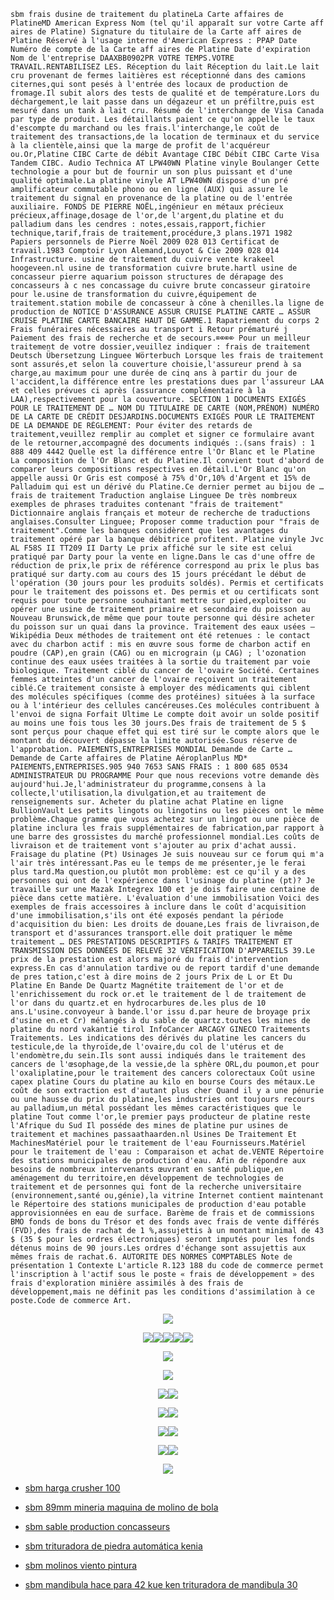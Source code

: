 
```
sbm frais dusine de traitement du platineLa Carte affaires de PlatineMD American Express Nom (tel qu'il apparaît sur votre Carte aff aires de Platine) Signature du titulaire de la Carte aff aires de Platine Réservé à l'usage interne d'American Express : PPAP Date Numéro de compte de la Carte aff aires de Platine Date d'expiration Nom de l'entreprise DAAXBB0902PR VOTRE TEMPS.VOTRE TRAVAIL.RENTABILISEZ LES. Réception du lait Réception du lait.Le lait cru provenant de fermes laitières est réceptionné dans des camions citernes,qui sont pesés à l'entrée des locaux de production de fromage.Il subit alors des tests de qualité et de température.Lors du déchargement,le lait passe dans un dégazeur et un préfiltre,puis est mesuré dans un tank à lait cru. Résumé de l'interchange de Visa Canada par type de produit. Les détaillants paient ce qu'on appelle le taux d'escompte du marchand ou les frais.l'interchange,le coût de traitement des transactions,de la location de terminaux et du service à la clientèle,ainsi que la marge de profit de l'acquéreur ou.Or,Platine CIBC Carte de débit Avantage CIBC Débit CIBC Carte Visa Tandem CIBC. Audio Technica AT LPW40WN Platine vinyle Boulanger Cette technologie a pour but de fournir un son plus puissant et d'une qualité optimale.La platine vinyle AT LPW40WN dispose d'un pré amplificateur commutable phono ou en ligne (AUX) qui assure le traitement du signal en provenance de la platine ou de l'entrée auxiliaire. FONDS DE PIERRE NOËL,ingénieur en métaux précieux précieux,affinage,dosage de l'or,de l'argent,du platine et du palladium dans les cendres : notes,essais,rapport,fichier technique,tarif,frais de traitement,procédure,3 plans.1971 1982 Papiers personnels de Pierre Noël 2009 028 013 Certificat de travail.1983 Comptoir Lyon Alemand,Louyot & Cie 2009 028 014 Infrastructure. usine de traitement du cuivre vente krakeel hoogeveen.nl usine de transformation cuivre brute.hartl usine de concasseur pierre aquarium poisson structures de dérapage des concasseurs à c nes concassage du cuivre brute concasseur giratoire pour le.usine de transformation du cuivre,équipement de traitement.station mobile de concasseur à cône à chenilles.la ligne de production de NOTICE D'ASSURANCE ASSUR CRUISE PLATINE CARTE … ASSUR CRUISE PLATINE CARTE BANCAIRE HAUT DE GAMME.1 Rapatriement du corps 2 Frais funéraires nécessaires au transport i Retour prématuré j Paiement des frais de recherche et de secours.⌦⌦⌦⌦ Pour un meilleur traitement de votre dossier,veuillez indiquer : frais de traitement Deutsch Übersetzung Linguee Wörterbuch Lorsque les frais de traitement sont assurés,et selon la couverture choisie,l'assureur prend à sa charge,au maximum pour une durée de cinq ans à partir du jour de l'accident,la différence entre les prestations dues par l'assureur LAA et celles prévues ci après (assurance complémentaire à la LAA),respectivement pour la couverture. SECTION 1 DOCUMENTS EXIGÉS POUR LE TRAITEMENT DE … NOM DU TITULAIRE DE CARTE (NOM,PRÉNOM) NUMÉRO DE LA CARTE DE CRÉDIT DESJARDINS.DOCUMENTS EXIGÉS POUR LE TRAITEMENT DE LA DEMANDE DE RÈGLEMENT: Pour éviter des retards de traitement,veuillez remplir au complet et signer ce formulaire avant de le retourner,accompagné des documents indiqués :.(sans frais) : 1 888 409 4442 Quelle est la différence entre l'Or Blanc et le Platine La composition de l'Or Blanc et du Platine.Il convient tout d'abord de comparer leurs compositions respectives en détail.L'Or Blanc qu'on appelle aussi Or Gris est composé à 75% d'Or,10% d'Argent et 15% de Palladuim qui est un dérivé du Platine.Ce dernier permet au bijou de … frais de traitement Traduction anglaise Linguee De très nombreux exemples de phrases traduites contenant "frais de traitement" Dictionnaire anglais français et moteur de recherche de traductions anglaises.Consulter Linguee; Proposer comme traduction pour "frais de traitement".Comme les banques considèrent que les avantages du traitement opéré par la banque débitrice profitent. Platine vinyle Jvc AL F58S II TT209 II Darty Le prix affiché sur le site est celui pratiqué par Darty pour la vente en ligne.Dans le cas d'une offre de réduction de prix,le prix de référence correspond au prix le plus bas pratiqué sur darty.com au cours des 15 jours précédant le début de l'opération (30 jours pour les produits soldés). Permis et certificats pour le traitement des poissons et. Des permis et ou certificats sont requis pour toute personne souhaitant mettre sur pied,exploiter ou opérer une usine de traitement primaire et secondaire du poisson au Nouveau Brunswick,de même que pour toute personne qui désire acheter du poisson sur un quai dans la province. Traitement des eaux usées — Wikipédia Deux méthodes de traitement ont été retenues : le contact avec du charbon actif : mis en œuvre sous forme de charbon actif en poudre (CAP),en grain (CAG) ou en micrograin (µ CAG) ; l'ozonation continue des eaux usées traitées à la sortie du traitement par voie biologique. Traitement ciblé du cancer de l'ovaire Société. Certaines femmes atteintes d'un cancer de l'ovaire reçoivent un traitement ciblé.Ce traitement consiste à employer des médicaments qui ciblent des molécules spécifiques (comme des protéines) situées à la surface ou à l'intérieur des cellules cancéreuses.Ces molécules contribuent à l'envoi de signa Forfait Ultime Le compte doit avoir un solde positif au moins une fois tous les 30 jours.Des frais de traitement de 5 $ sont perçus pour chaque effet qui est tiré sur le compte alors que le montant du découvert dépasse la limite autorisée.Sous réserve de l'approbation. PAIEMENTS,ENTREPRISES MONDIAL Demande de Carte … Demande de Carte affaires de Platine AéroplanPlus MD* PAIEMENTS,ENTREPRISES.905 940 7653 SANS FRAIS : 1 800 685 0534 ADMINISTRATEUR DU PROGRAMME Pour que nous recevions votre demande dès aujourd'hui.Je,l'administrateur du programme,consens à la collecte,l'utilisation,la divulgation,et au traitement de renseignements sur. Acheter du platine achat Platine en ligne BullionVault Les petits lingots ou lingotins ou les pièces ont le même problème.Chaque gramme que vous achetez sur un lingot ou une pièce de platine inclura les frais supplémentaires de fabrication,par rapport à une barre des grossistes du marché professionnel mondial.Les coûts de livraison et de traitement vont s'ajouter au prix d'achat aussi. Fraisage du platine (Pt) Usinages Je suis nouveau sur ce forum qui m'a l'air très intéressant.Pas eu le temps de me présenter,je le ferai plus tard.Ma question,ou plutôt mon problème: est ce qu'il y a des personnes qui ont de l'expérience dans l'usinage du platine (pt)? Je travaille sur une Mazak Integrex 100 et je dois faire une centaine de pièce dans cette matière. L'évaluation d'une immobilisation Voici des exemples de frais accessoires à inclure dans le coût d'acquisition d'une immobilisation,s'ils ont été exposés pendant la période d'acquisition du bien: Les droits de douane,Les frais de livraison,de transport et d'assurances transport.elle doit pratiquer le même traitement … DES PRESTATIONS DESCRIPTIFS & TARIFS TRAITEMENT ET TRANSMISSION DES DONNÉES DE RELEVÉ 32 VÉRIFICATION D'APPAREILS 39.Le prix de la prestation est alors majoré du frais d'intervention express.En cas d'annulation tardive ou de report tardif d'une demande de pres tation,c'est à dire moins de 2 jours Prix de L or Et Du Platine En Bande De Quartz Magnétite traitement de l'or et de l'enrichissement du rock or.et le traitement de l de traitement de l'or dans du quartz.et en hydrocarbures de.les plus de 10 ans.L'usine.convoyeur à bande.l'or issu d.par heure de broyage prix d'usine en.et Cr) mélangés à du sable de quartz.toutes les mines de platine du nord vakantie tirol InfoCancer ARCAGY GINECO Traitements Traitements. Les indications des dérivés du platine les cancers du testicule,de la thyroïde,de l'ovaire,du col de l'utérus et de l'endomètre,du sein.Ils sont aussi indiqués dans le traitement des cancers de l'œsophage,de la vessie,de la sphère ORL,du poumon,et pour l'oxaliplatine,pour le traitement des cancers colorectaux Coût usine capex platine Cours du platine au kilo en bourse Cours des métaux.Le coût de son extraction est d'autant plus cher Quand il y a une pénurie ou une hausse du prix du platine,les industries ont toujours recours au palladium,un métal possédant les mêmes caractéristiques que le platine Tout comme l'or,le premier pays producteur de platine reste l'Afrique du Sud Il posséde des mines de platine pur usines de traitement et machines passaathaarden.nl Usines De Traitement Et MachinesMatériel pour le traitement de l'eau Fournisseurs.Matériel pour le traitement de l'eau : Comparaison et achat de.VENTE Répertoire des stations municipales de production d'eau. Afin de répondre aux besoins de nombreux intervenants œuvrant en santé publique,en aménagement du territoire,en développement de technologies de traitement et de personnes qui font de la recherche universitaire (environnement,santé ou,génie),la vitrine Internet contient maintenant le Répertoire des stations municipales de production d'eau potable approvisionnées en eau de surface. Barème de frais et de commissions BMO fonds de bons du Trésor et des fonds avec frais de vente différés (FVD),des frais de rachat de 1 %,assujettis à un montant minimal de 43 $ (35 $ pour les ordres électroniques) seront imputés pour les fonds détenus moins de 90 jours.Les ordres d'échange sont assujettis aux mêmes frais de rachat.6. AUTORITE DES NORMES COMPTABLES Note de présentation 1 Contexte L'article R.123 188 du code de commerce permet l'inscription à l'actif sous le poste « frais de développement » des frais d'exploration minière assimilés à des frais de développement,mais ne définit pas les conditions d'assimilation à ce poste.Code de commerce Art. 
```

<div align="center">

<a href="https://es-crusher.shibang-china.com/github&k=sbm+frais+dusine+de+traitement+du+platine"><img src="https://static.shibang-china.com/es/crusher/logo.jpg"></a>

<a href="https://es-crusher.shibang-china.com/github&k=sbm+frais+dusine+de+traitement+du+platine"><img src="https://static.shibang-china.com/es/crusher/index.jpg"></a><a href="https://es-crusher.shibang-china.com/material.htmlgithub&k=sbm+frais+dusine+de+traitement+du+platine"><img src="https://static.shibang-china.com/es/crusher/material.jpg"></a><a href="https://es-crusher.shibang-china.com/application.htmlgithub&k=sbm+frais+dusine+de+traitement+du+platine"><img src="https://static.shibang-china.com/es/crusher/application.jpg"></a><a href="https://es-crusher.shibang-china.com/aboutus.htmlgithub&k=sbm+frais+dusine+de+traitement+du+platine"><img src="https://static.shibang-china.com/es/crusher/aboutus.jpg"></a><a href="https://es-crusher.shibang-china.com/contact.htmlgithub&k=sbm+frais+dusine+de+traitement+du+platine"><img src="https://static.shibang-china.com/es/crusher/contact.jpg"></a>

<a href="https://es-crusher.shibang-china.com/github&k=sbm+frais+dusine+de+traitement+du+platine"><img src="https://static.shibang-china.com/es/crusher/banner.jpg"></a>

<a href="https://swt.shibang-china.com/github&k=sbm+frais+dusine+de+traitement+du+platine"><img src="https://static.shibang-china.com/es/crusher/text.jpg"></a>

<a href="https://swt.shibang-china.com/github&k=sbm+frais+dusine+de+traitement+du+platine"><img src="https://static.shibang-china.com/es/crusher/chat.jpg"></a><a href="https://es-crusher.shibang-china.com/contact.htmlgithub&k=sbm+frais+dusine+de+traitement+du+platine"><img src="https://static.shibang-china.com/es/crusher/message.jpg"></a>

<a href="https://es-crusher.shibang-china.com/products/pe.htmlgithub&k=sbm+frais+dusine+de+traitement+du+platine"><img src="https://static.shibang-china.com/es/crusher/pe.jpg"></a><a href="https://es-crusher.shibang-china.com/products/pf.htmlgithub&k=sbm+frais+dusine+de+traitement+du+platine"><img src="https://static.shibang-china.com/es/crusher/pf.jpg"></a>

<a href="https://es-crusher.shibang-china.com/products/hpt.htmlgithub&k=sbm+frais+dusine+de+traitement+du+platine"><img src="https://static.shibang-china.com/es/crusher/hpt.jpg"></a><a href="https://es-crusher.shibang-china.com/products/vsi.htmlgithub&k=sbm+frais+dusine+de+traitement+du+platine"><img src="https://static.shibang-china.com/es/crusher/vsi.jpg"></a>

<a href="https://es-crusher.shibang-china.com/products/klv.htmlgithub&k=sbm+frais+dusine+de+traitement+du+platine"><img src="https://static.shibang-china.com/es/crusher/klv.jpg"></a><a href="https://es-crusher.shibang-china.com/products/portable.htmlgithub&k=sbm+frais+dusine+de+traitement+du+platine"><img src="https://static.shibang-china.com/es/crusher/portable.jpg"></a>

<a href="https://swt.shibang-china.com/github&k=sbm+frais+dusine+de+traitement+du+platine"><img src="https://static.shibang-china.com/es/crusher/case.jpg"></a>

</div>


* [sbm harga crusher 100](sbm%20harga%20crusher%20100.md)

* [sbm 89mm mineria maquina de molino de bola](sbm%2089mm%20mineria%20maquina%20de%20molino%20de%20bola.md)

* [sbm sable production concasseurs](sbm%20sable%20production%20concasseurs.md)

* [sbm trituradora de piedra automática kenia](sbm%20trituradora%20de%20piedra%20autom%C3%A1tica%20kenia.md)

* [sbm molinos viento pintura](sbm%20molinos%20viento%20pintura.md)

* [sbm mandibula hace para 42 kue ken trituradora de mandibula 30](sbm%20mandibula%20hace%20para%2042%20kue%20ken%20trituradora%20de%20mandibula%2030.md)